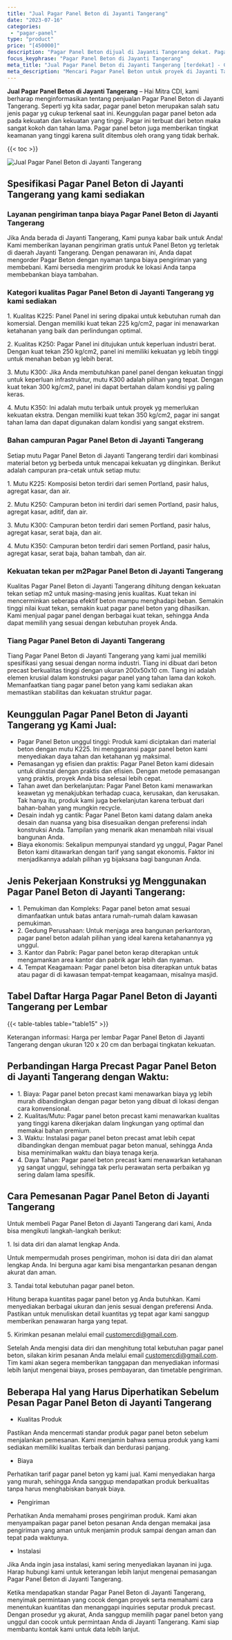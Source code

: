 ```yaml
---
title: "Jual Pagar Panel Beton di Jayanti Tangerang"
date: "2023-07-16"
categories:
 - "pagar-panel"
type: "product"
price: "[450000]"
description: "Pagar Panel Beton dijual di Jayanti Tangerang dekat. Pagar Panel Beton ini umumnya digunakan dalam pekerjaan pembangunan sebagai pembatas area yang kuat dan awet. Silakan kontak kami untuk informasi lebih lanjut."
focus_keyphrase: "Pagar Panel Beton di Jayanti Tangerang"
meta_title: "Jual Pagar Panel Beton di Jayanti Tangerang [terdekat] - CDI"
meta_description: "Mencari Pagar Panel Beton untuk proyek di Jayanti Tangerang? Kami menawarkan Pagar Panel Beton berkualitas untuk pagar lahan. Dapatkan penawaran terbaik sekarang."
---
```


**Jual Pagar Panel Beton di Jayanti Tangerang** – Hai Mitra CDI, kami berharap menginformasikan tentang penjualan Pagar Panel Beton di Jayanti Tangerang. Seperti yg kita sadar, pagar panel beton merupakan salah satu jenis pagar yg cukup terkenal saat ini. Keunggulan pagar panel beton ada pada kekuatan dan kekuatan yang tinggi. Pagar ini terbuat dari beton maka sangat kokoh dan tahan lama. Pagar panel beton juga memberikan tingkat keamanan yang tinggi karena sulit ditembus oleh orang yang tidak berhak.

{{< toc >}}

![Jual Pagar Panel Beton di Jayanti Tangerang](/images/pagar-panel/pagar-panel-06.jpg)

## Spesifikasi Pagar Panel Beton di Jayanti Tangerang yang kami sediakan

### Layanan pengiriman tanpa biaya Pagar Panel Beton di Jayanti Tangerang

Jika Anda berada di Jayanti Tangerang, Kami punya kabar baik untuk Anda! Kami memberikan layanan pengiriman gratis untuk Panel Beton yg terletak di daerah Jayanti Tangerang. Dengan penawaran ini, Anda dapat mengorder Pagar Beton dengan nyaman tanpa biaya pengiriman yang membebani. Kami bersedia mengirim produk ke lokasi Anda tanpa membebankan biaya tambahan.

### Kategori kualitas Pagar Panel Beton di Jayanti Tangerang yg kami sediakan

1\. Kualitas K225: Panel Panel ini sering dipakai untuk kebutuhan rumah dan komersial. Dengan memiliki kuat tekan 225 kg/cm2, pagar ini menawarkan ketahanan yang baik dan perlindungan optimal.  

2\. Kualitas K250: Pagar Panel ini ditujukan untuk keperluan industri berat. Dengan kuat tekan 250 kg/cm2, panel ini memiliki kekuatan yg lebih tinggi untuk menahan beban yg lebih berat.  

3\. Mutu K300: Jika Anda membutuhkan panel panel dengan kekuatan tinggi untuk keperluan infrastruktur, mutu K300 adalah pilihan yang tepat. Dengan kuat tekan 300 kg/cm2, panel ini dapat bertahan dalam kondisi yg paling keras.  

4\. Mutu K350: Ini adalah mutu terbaik untuk proyek yg memerlukan kekuatan ekstra. Dengan memiliki kuat tekan 350 kg/cm2, pagar ini sangat tahan lama dan dapat digunakan dalam kondisi yang sangat ekstrem.

### Bahan campuran Pagar Panel Beton di Jayanti Tangerang

Setiap mutu Pagar Panel Beton di Jayanti Tangerang terdiri dari kombinasi material beton yg berbeda untuk mencapai kekuatan yg diinginkan. Berikut adalah campuran pra-cetak untuk setiap mutu:

1\. Mutu K225: Komposisi beton terdiri dari semen Portland, pasir halus, agregat kasar, dan air.

2\. Mutu K250: Campuran beton ini terdiri dari semen Portland, pasir halus, agregat kasar, aditif, dan air.

3\. Mutu K300: Campuran beton terdiri dari semen Portland, pasir halus, agregat kasar, serat baja, dan air.

4\. Mutu K350: Campuran beton terdiri dari semen Portland, pasir halus, agregat kasar, serat baja, bahan tambah, dan air.

### Kekuatan tekan per m2Pagar Panel Beton di Jayanti Tangerang

Kualitas Pagar Panel Beton di Jayanti Tangerang dihitung dengan kekuatan tekan setiap m2 untuk masing-masing jenis kualitas. Kuat tekan ini mencerminkan seberapa efektif beton mampu menghadapi beban. Semakin tinggi nilai kuat tekan, semakin kuat pagar panel beton yang dihasilkan. Kami menjual pagar panel dengan berbagai kuat tekan, sehingga Anda dapat memilih yang sesuai dengan kebutuhan proyek Anda.

### Tiang Pagar Panel Beton di Jayanti Tangerang

Tiang Pagar Panel Beton di Jayanti Tangerang yang kami jual memiliki spesifikasi yang sesuai dengan norma industri. Tiang ini dibuat dari beton precast berkualitas tinggi dengan ukuran 200x50x10 cm. Tiang ini adalah elemen krusial dalam konstruksi pagar panel yang tahan lama dan kokoh. Memanfaatkan tiang pagar panel beton yang kami sediakan akan memastikan stabilitas dan kekuatan struktur pagar.

## Keunggulan Pagar Panel Beton di Jayanti Tangerang yg Kami Jual:

*   Pagar Panel Beton unggul tinggi: Produk kami diciptakan dari material beton dengan mutu K225. Ini menggaransi pagar panel beton kami menyediakan daya tahan dan ketahanan yg maksimal.
*   Pemasangan yg efisien dan praktis: Pagar Panel Beton kami didesain untuk diinstal dengan praktis dan efisien. Dengan metode pemasangan yang praktis, proyek Anda bisa selesai lebih cepat.
*   Tahan awet dan berkelanjutan: Pagar Panel Beton kami menawarkan keawetan yg menakjubkan terhadap cuaca, kerusakan, dan kerusakan. Tak hanya itu, produk kami juga berkelanjutan karena terbuat dari bahan-bahan yang mungkin recycle.
*   Desain indah yg cantik: Pagar Panel Beton kami datang dalam aneka desain dan nuansa yang bisa disesuaikan dengan preferensi indah konstruksi Anda. Tampilan yang menarik akan menambah nilai visual bangunan Anda.
*   Biaya ekonomis: Sekalipun mempunyai standard yg unggul, Pagar Panel Beton kami ditawarkan dengan tarif yang sangat ekonomis. Faktor ini menjadikannya adalah pilihan yg bijaksana bagi bangunan Anda.

## Jenis Pekerjaan Konstruksi yg Menggunakan Pagar Panel Beton di Jayanti Tangerang:

*   1\. Pemukiman dan Kompleks: Pagar panel beton amat sesuai dimanfaatkan untuk batas antara rumah-rumah dalam kawasan pemukiman.
*   2\. Gedung Perusahaan: Untuk menjaga area bangunan perkantoran, pagar panel beton adalah pilihan yang ideal karena ketahanannya yg unggul.
*   3\. Kantor dan Pabrik: Pagar panel beton kerap diterapkan untuk mengamankan area kantor dan pabrik agar lebih dan nyaman.
*   4\. Tempat Keagamaan: Pagar panel beton bisa diterapkan untuk batas atau pagar di di kawasan tempat-tempat keagamaan, misalnya masjid.

## Tabel Daftar Harga Pagar Panel Beton di Jayanti Tangerang per Lembar

{{< table-tables table="table15" >}}

Keterangan informasi: Harga per lembar Pagar Panel Beton di Jayanti Tangerang dengan ukuran 120 x 20 cm dan berbagai tingkatan kekuatan.

## Perbandingan Harga Precast Pagar Panel Beton di Jayanti Tangerang dengan Waktu:

*   1\. Biaya: Pagar panel beton precast kami menawarkan biaya yg lebih murah dibandingkan dengan pagar beton yang dibuat di lokasi dengan cara konvensional.
*   2\. Kualitas/Mutu: Pagar panel beton precast kami menawarkan kualitas yang tinggi karena dikerjakan dalam lingkungan yang optimal dan memakai bahan premium.
*   3\. Waktu: Instalasi pagar panel beton precast amat lebih cepat dibandingkan dengan membuat pagar beton manual, sehingga Anda bisa meminimalkan waktu dan biaya tenaga kerja.
*   4\. Daya Tahan: Pagar panel beton precast kami menawarkan ketahanan yg sangat unggul, sehingga tak perlu perawatan serta perbaikan yg sering dalam lama spesifik.

## Cara Pemesanan Pagar Panel Beton di Jayanti Tangerang

Untuk membeli Pagar Panel Beton di Jayanti Tangerang dari kami, Anda bisa mengikuti langkah-langkah berikut:

1\.  Isi data diri dan alamat lengkap Anda.

Untuk mempermudah proses pengiriman, mohon isi data diri dan alamat lengkap Anda. Ini berguna agar kami bisa mengantarkan pesanan dengan akurat dan aman.

3\.  Tandai total kebutuhan pagar panel beton.

Hitung berapa kuantitas pagar panel beton yg Anda butuhkan. Kami menyediakan berbagai ukuran dan jenis sesuai dengan preferensi Anda. Pastikan untuk menuliskan detail kuantitas yg tepat agar kami sanggup memberikan penawaran harga yang tepat.

5\.  Kirimkan pesanan melalui email customercdi@gmail.com.

Setelah Anda mengisi data diri dan menghitung total kebutuhan pagar panel beton, silakan kirim pesanan Anda melalui email customercdi@gmail.com. Tim kami akan segera memberikan tanggapan dan menyediakan informasi lebih lanjut mengenai biaya, proses pembayaran, dan timetable pengiriman.

## Beberapa Hal yang Harus Diperhatikan Sebelum Pesan Pagar Panel Beton di Jayanti Tangerang

*   Kualitas Produk

Pastikan Anda mencermati standar produk pagar panel beton sebelum menjalankan pemesanan. Kami menjamin bahwa semua produk yang kami sediakan memiliki kualitas terbaik dan berdurasi panjang.
*   Biaya

Perhatikan tarif pagar panel beton yg kami jual. Kami menyediakan harga yang murah, sehingga Anda sanggup mendapatkan produk berkualitas tanpa harus menghabiskan banyak biaya.
*   Pengiriman

Perhatikan Anda memahami proses pengiriman produk. Kami akan menyampaikan pagar panel beton pesanan Anda dengan memakai jasa pengiriman yang aman untuk menjamin produk sampai dengan aman dan tepat pada waktunya.
*   Instalasi

Jika Anda ingin jasa instalasi, kami sering menyediakan layanan ini juga. Harap hubungi kami untuk keterangan lebih lanjut mengenai pemasangan Pagar Panel Beton di Jayanti Tangerang.

Ketika mendapatkan standar Pagar Panel Beton di Jayanti Tangerang, menyimak permintaan yang cocok dengan proyek serta memahami cara menentukan kuantitas dan menanggapi inquiries seputar produk precast. Dengan prosedur yg akurat, Anda sanggup memilih pagar panel beton yang unggul dan cocok untuk permintaan Anda di Jayanti Tangerang. Kami siap membantu kontak kami untuk data lebih lanjut.